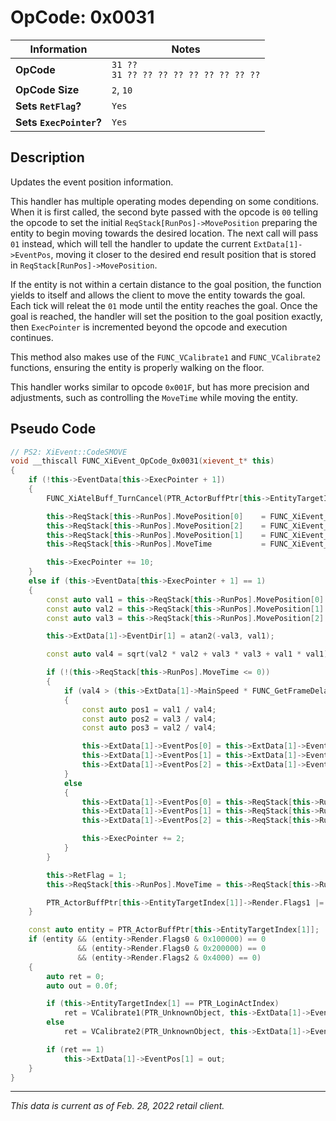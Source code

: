 # OpCode: 0x0031

| Information               | Notes |
|---                        |---    |
| **OpCode**                | `31 ??` <br> `31 ?? ?? ?? ?? ?? ?? ?? ?? ??` |
| **OpCode Size**           | `2`, `10` |
| **Sets `RetFlag`?**       | `Yes` |
| **Sets `ExecPointer`?**   | `Yes` |

## Description

Updates the event position information.

This handler has multiple operating modes depending on some conditions. When it is first called, the second byte passed with the opcode is `00` telling the opcode to set the initial `ReqStack[RunPos]->MovePosition` preparing the entity to begin moving towards the desired location. The next call will pass `01` instead, which will tell the handler to update the current `ExtData[1]->EventPos`, moving it closer to the desired end result position that is stored in `ReqStack[RunPos]->MovePosition`.

If the entity is not within a certain distance to the goal position, the function yields to itself and allows the client to move the entity towards the goal. Each tick will releat the `01` mode until the entity reaches the goal. Once the goal is reached, the handler will set the position to the goal position exactly, then `ExecPointer` is incremented beyond the opcode and execution continues.

This method also makes use of the `FUNC_VCalibrate1` and `FUNC_VCalibrate2` functions, ensuring the entity is properly walking on the floor.

This handler works similar to opcode `0x001F`, but has more precision and adjustments, such as controlling the `MoveTime` while moving the entity.

## Pseudo Code

```cpp
// PS2: XiEvent::CodeSMOVE
void __thiscall FUNC_XiEvent_OpCode_0x0031(xievent_t* this)
{
    if (!this->EventData[this->ExecPointer + 1])
    {
        FUNC_XiAtelBuff_TurnCancel(PTR_ActorBuffPtr[this->EntityTargetIndex[1]]);

        this->ReqStack[this->RunPos].MovePosition[0]    = FUNC_XiEvent_getworkofs_(this, 2) * 0.001;
        this->ReqStack[this->RunPos].MovePosition[2]    = FUNC_XiEvent_getworkofs_(this, 4) * 0.001;
        this->ReqStack[this->RunPos].MovePosition[1]    = FUNC_XiEvent_getworkofs_(this, 6) * 0.001;
        this->ReqStack[this->RunPos].MoveTime           = FUNC_XiEvent_getworkofs_(this, 8) * 0.001;

        this->ExecPointer += 10;
    }
    else if (this->EventData[this->ExecPointer + 1] == 1)
    {
        const auto val1 = this->ReqStack[this->RunPos].MovePosition[0] - this->ExtData[1]->EventPos[0];
        const auto val2 = this->ReqStack[this->RunPos].MovePosition[1] - this->ExtData[1]->EventPos[1];
        const auto val3 = this->ReqStack[this->RunPos].MovePosition[2] - this->ExtData[1]->EventPos[2];

        this->ExtData[1]->EventDir[1] = atan2(-val3, val1);

        const auto val4 = sqrt(val2 * val2 + val3 * val3 + val1 * val1);

        if (!(this->ReqStack[this->RunPos].MoveTime <= 0))
        {
            if (val4 > (this->ExtData[1]->MainSpeed * FUNC_GetFrameDelay() * 0.016666668)
            {
                const auto pos1 = val1 / val4;
                const auto pos2 = val3 / val4;
                const auto pos3 = val2 / val4;

                this->ExtData[1]->EventPos[0] = this->ExtData[1]->EventPos[0] + (pos1 * (this->ExtData[1]->MainSpeed * Func_GetFrameDelay()) / 60.0);
                this->ExtData[1]->EventPos[1] = this->ExtData[1]->EventPos[1] + (pos3 * (this->ExtData[1]->MainSpeed * Func_GetFrameDelay()) / 60.0);
                this->ExtData[1]->EventPos[2] = this->ExtData[1]->EventPos[2] + (pos2 * (this->ExtData[1]->MainSpeed * Func_GetFrameDelay()) / 60.0);
            }
            else
            {
                this->ExtData[1]->EventPos[0] = this->ReqStack[this->RunPos].MovePosition[0];
                this->ExtData[1]->EventPos[1] = this->ReqStack[this->RunPos].MovePosition[1];
                this->ExtData[1]->EventPos[2] = this->ReqStack[this->RunPos].MovePosition[2];

                this->ExecPointer += 2;
            }
        }

        this->RetFlag = 1;
        this->ReqStack[this->RunPos].MoveTime = this->ReqStack[this->RunPos].MoveTime - FUNC_GetFrameDelay();

        PTR_ActorBuffPtr[this->EntityTargetIndex[1]]->Render.Flags1 |= 0x20000;
    }

    const auto entity = PTR_ActorBuffPtr[this->EntityTargetIndex[1]];
    if (entity && (entity->Render.Flags0 & 0x100000) == 0
               && (entity->Render.Flags0 & 0x200000) == 0
               && (entity->Render.Flags2 & 0x4000) == 0)
    {
        auto ret = 0;
        auto out = 0.0f;

        if (this->EntityTargetIndex[1] == PTR_LoginActIndex)
            ret = VCalibrate1(PTR_UnknownObject, this->ExtData[1]->EventPos[0], this->ExtData[1]->EventPos[1], this->ExtData[1]->EventPos[2], 50.0, &out);
        else
            ret = VCalibrate2(PTR_UnknownObject, this->ExtData[1]->EventPos[0], this->ExtData[1]->EventPos[1], this->ExtData[1]->EventPos[2], &out);

        if (ret == 1)
            this->ExtData[1]->EventPos[1] = out;
    }
}
```

---

_This data is current as of Feb. 28, 2022 retail client._